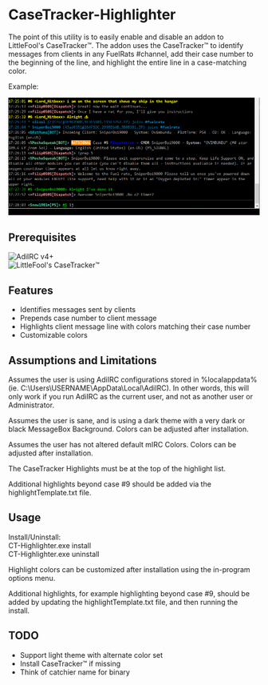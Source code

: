 # CaseTracker-Highlighter

The point of this utility is to easily enable and disable an addon to LittleFool's CaseTracker™. The addon uses the CaseTracker™ to identify messages from clients in any FuelRats #channel, add their case number to the beginning of the line, and highlight the entire line in a case-matching color.

Example:

![Highlighting example](/Images/example.png)

## Prerequisites

![AdiIRC](https://adiirc.com/) v4+  
![LittleFool's CaseTracker™](https://github.com/LittleFool/fuelrats-casetracker)

## Features

- Identifies messages sent by clients
- Prepends case number to client message
- Highlights client message line with colors matching their case number
- Customizable colors

## Assumptions and Limitations

Assumes the user is using AdiIRC configurations stored in %localappdata% (ie. C:\Users\USERNAME\AppData\Local\AdiIRC). In other words, this will only work if you run AdiIRC as the current user, and not as another user or Administrator.

Assumes the user is sane, and is using a dark theme with a very dark or black MessageBox Background. Colors can be adjusted after installation.

Assumes the user has not altered default mIRC Colors. Colors can be adjusted after installation.

The CaseTracker Highlights must be at the top of the highlight list.

Additional highlights beyond case #9 should be added via the highlightTemplate.txt file.

## Usage

Install/Uninstall:  
CT-Highlighter.exe install  
CT-Highlighter.exe uninstall

Highlight colors can be customized after installation using the in-program options menu.

Additional highlights, for example highlighting beyond case #9, should be added by updating the highlightTemplate.txt file, and then running the install.

## TODO

- Support light theme with alternate color set
- Install CaseTracker™ if missing
- Think of catchier name for binary
